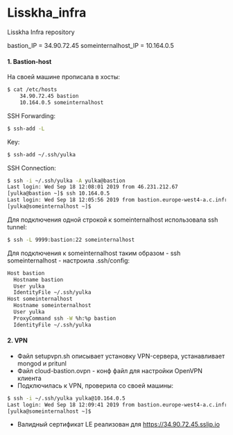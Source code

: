 # Lisskha_infra
Lisskha Infra repository

bastion_IP = 34.90.72.45
someinternalhost_IP = 10.164.0.5

#### 1. Bastion-host
На своей машине прописала в хосты:
```sh
$ cat /etc/hosts
    34.90.72.45 bastion
    10.164.0.5 someinternalhost
```

SSH Forwarding:
```sh
$ ssh-add -L
```
Key:
```sh
$ ssh-add ~/.ssh/yulka
```
SSH Connection:
```sh
$ ssh -i ~/.ssh/yulka -A yulka@bastion
Last login: Wed Sep 18 12:08:01 2019 from 46.231.212.67
[yulka@bastion ~]$ ssh 10.164.0.5
Last login: Wed Sep 18 12:05:56 2019 from bastion.europe-west4-a.c.infra-170919.internal
[yulka@someinternalhost ~]$
```
Для подключения одной строкой к someinternalhost использовала ssh tunnel:
```sh
$ ssh -L 9999:bastion:22 someinternalhost
```
Для подключения к someinternalhost таким образом - ssh someinternalhost - настроила .ssh/config:
```sh
Host bastion
  Hostname bastion
  User yulka
  IdentityFile ~/.ssh/yulka
Host someinternalhost
  Hostname someinternalhost
  User yulka
  ProxyCommand ssh -W %h:%p bastion
  IdentityFile ~/.ssh/yulka
```

#### 2. VPN
 - Файл setupvpn.sh описывает установку VPN-сервера, устанавливает mongod и pritunl
 - Файл cloud-bastion.ovpn - конф файл для настройки OpenVPN клиента
 - Подключилась к VPN, проверила со своей машины:
```sh
$ ssh -i ~/.ssh/yulka yulka@10.164.0.5
Last login: Wed Sep 18 12:09:41 2019 from bastion.europe-west4-a.c.infra-170919.internal
[yulka@someinternalhost ~]$
```

 - Валидный сертификат LE реализован для https://34.90.72.45.sslip.io
